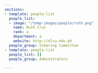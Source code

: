```yaml
---
sections:
- template: people-list
  people_list:
  - image: "/temp-images/people/ruth.png"
    name: Ruth Cruz
    rank: a
    department: a
    website: http://dlsu.edu.ph
  people_group: Steering Committee
- template: people-list
  people_list: []
  people_group: Adminstrators

---
```

